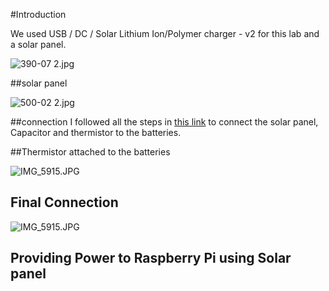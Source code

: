 #Introduction

We used USB / DC / Solar Lithium Ion/Polymer charger - v2 for this lab and a solar panel. 



![390-07 2.jpg](https://bitbucket.org/repo/BgdaKR7/images/1188171953-390-07%202.jpg)

##solar panel

![500-02 2.jpg](https://bitbucket.org/repo/BgdaKR7/images/2201019017-500-02%202.jpg)

##connection
I followed all the steps in [this link](https://learn.adafruit.com/usb-dc-and-solar-lipoly-charger/using-the-charger?view=all#downloads) to connect the solar panel, Capacitor and thermistor to the batteries.


##Thermistor attached to the batteries

![IMG_5915.JPG](https://bitbucket.org/repo/BgdaKR7/images/2449237769-IMG_5915.JPG)

## Final Connection

![IMG_5915.JPG](https://bitbucket.org/repo/BgdaKR7/images/3275491932-IMG_5915.JPG)

## Providing Power to Raspberry Pi using Solar panel
